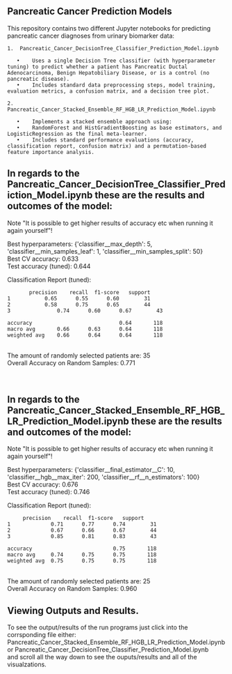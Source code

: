 Pancreatic Cancer Prediction Models
-------------------------------

This repository contains two different Jupyter notebooks for predicting pancreatic cancer diagnoses from urinary biomarker data:
	
	1.	Pancreatic_Cancer_DecisionTree_Classifier_Prediction_Model.ipynb
 
       •	Uses a single Decision Tree classifier (with hyperparameter tuning) to predict whether a patient has Pancreatic Ductal Adenocarcinoma, Benign Hepatobiliary Disease, or is a control (no pancreatic disease).
       •	Includes standard data preprocessing steps, model training, evaluation metrics, a confusion matrix, and a decision tree plot.
       
	2.	Pancreatic_Cancer_Stacked_Ensemble_RF_HGB_LR_Prediction_Model.ipynb
 
       •	Implements a stacked ensemble approach using:
       •	RandomForest and HistGradientBoosting as base estimators, and LogisticRegression as the final meta-learner.
       •	Includes standard performance evaluations (accuracy, classification report, confusion matrix) and a permutation-based feature importance analysis.


In regards to the Pancreatic_Cancer_DecisionTree_Classifier_Prediction_Model.ipynb these are the results and outcomes of the model:
-------------------------------
Note "It is possible to get higher results of accuracy etc when running it again yourself"!
<br>

Best hyperparameters: {'classifier__max_depth': 5, 'classifier__min_samples_leaf': 1, 'classifier__min_samples_split': 50}
<br>
Best CV accuracy: 0.633
<br>
Test accuracy (tuned): 0.644

Classification Report (tuned):

 		   precision    recall  f1-score   support
	1       	0.65      0.55      0.60        31
	2       	0.58      0.75      0.65        44
	3               0.74      0.60      0.67        43

	accuracy                            0.64       118
	macro avg       0.66      0.63      0.64       118
	weighted avg    0.66      0.64      0.64       118

<br>
The amount of randomly selected patients are: 35
<br>
Overall Accuracy on Random Samples: 0.771


<br>
<br>
<br>


In regards to the Pancreatic_Cancer_Stacked_Ensemble_RF_HGB_LR_Prediction_Model.ipynb these are the results and outcomes of the model:
-------------------------------
Note "It is possible to get higher results of accuracy etc when running it again yourself"!
<br>

Best hyperparameters: {'classifier__final_estimator__C': 10, 'classifier__hgb__max_iter': 200, 'classifier__rf__n_estimators': 100}
<br>
Best CV accuracy: 0.676
<br>
Test accuracy (tuned): 0.746

Classification Report (tuned):	

  		 precision    recall  f1-score   support
	1             0.71      0.77      0.74        31
	2             0.67      0.66      0.67        44
	3             0.85      0.81      0.83        43

	accuracy                          0.75       118
	macro avg     0.74      0.75      0.75       118
	weighted avg  0.75      0.75      0.75       118

<br>
The amount of randomly selected patients are: 25
<br>
Overall Accuracy on Random Samples: 0.960


Viewing Outputs and Results.
-------------------------------

To see the output/results of the run programs just click into the corrsponding file either:
<br>
Pancreatic_Cancer_Stacked_Ensemble_RF_HGB_LR_Prediction_Model.ipynb or Pancreatic_Cancer_DecisionTree_Classifier_Prediction_Model.ipynb 
<br>
and scroll all the way down to see the ouputs/results and all of the visualzations.






